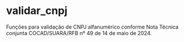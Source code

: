 # validar_cnpj
Funções para validação de CNPJ alfanumérico conforme Nota Técnica conjunta COCAD/SUARA/RFB nº 49 de 14 de maio de 2024.

